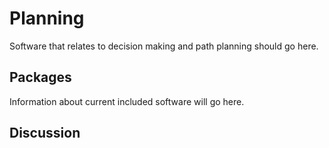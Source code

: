 # Planning
Software that relates to decision making and path planning should go here.

## Packages
Information about current included software will go here.

## Discussion
